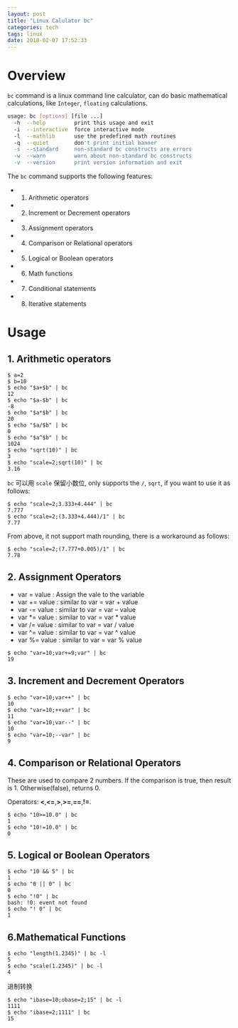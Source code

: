 ```yaml
---
layout: post
title: "Linux Calulator bc"
categories: tech
tags: linux
date: 2018-02-07 17:52:33
---
```


# Overview

`bc` command is a linux command line calculator, can do basic mathematical calculations, like `Integer`, `floating` calculations.

```bash
usage: bc [options] [file ...]
  -h  --help         print this usage and exit
  -i  --interactive  force interactive mode
  -l  --mathlib      use the predefined math routines
  -q  --quiet        don't print initial banner
  -s  --standard     non-standard bc constructs are errors
  -w  --warn         warn about non-standard bc constructs
  -v  --version      print version information and exit
```

The `bc` command supports the following features:
* 1. Arithmetic operators
* 2. Increment or Decrement operators
* 3. Assignment operators
* 4. Comparison or Relational operators
* 5. Logical or Boolean operators
* 6. Math functions
* 7. Conditional statements
* 8. Iterative statements

# Usage

## 1. Arithmetic operators

```
$ a=2
$ b=10
$ echo "$a+$b" | bc
12
$ echo "$a-$b" | bc
-8
$ echo "$a*$b" | bc
20
$ echo "$a/$b" | bc
0
$ echo "$a^$b" | bc
1024
$ echo "sqrt(10)" | bc
3
$ echo "scale=2;sqrt(10)" | bc
3.16
```

`bc` 可以用 `scale` 保留小数位, only supports the `/`, `sqrt`, if you want to use it as follows:
```
$ echo "scale=2;3.333+4.444" | bc
7.777
$ echo "scale=2;(3.333+4.444)/1" | bc
7.77

```

From above, it not support math rounding, there is a workaround as follows:
```
$ echo "scale=2;(7.777+0.005)/1" | bc
7.78

```

## 2. Assignment Operators

* var = value : Assign the vale to the variable
* var += value : similar to var = var + value
* var -= value : similar to var = var – value
* var *= value : similar to var = var * value
* var /= value : similar to var = var / value
* var ^= value : similar to var = var ^ value
* var %= value : similar to var = var % value

```
$ echo "var=10;var+=9;var" | bc
19

```

## 3. Increment and Decrement Operators

```
$ echo "var=10;var++" | bc
10
$ echo "var=10;++var" | bc
11
$ echo "var=10;var--" | bc
10
$ echo "var=10;--var" | bc
9

```

## 4. Comparison or Relational Operators

These are used to compare 2 numbers. If the comparison is true, then result is 1. Otherwise(false), returns 0.

Operators: **<**,**<=**,**>**,**>=**,**==**,**!=**.

```
$ echo "10>=10.0" | bc
1
$ echo "10!=10.0" | bc
0

```

## 5. Logical or Boolean Operators

```
$ echo "10 && 5" | bc
1
$ echo "0 || 0" | bc
0
$ echo "!0" | bc
bash: !0: event not found
$ echo "! 0" | bc
1

```

## 6.Mathematical Functions

```
$ echo "length(1.2345)" | bc -l
5
$ echo "scale(1.2345)" | bc -l
4

```

进制转换

```
$ echo "ibase=10;obase=2;15" | bc -l
1111
$ echo "ibase=2;1111" | bc
15

```